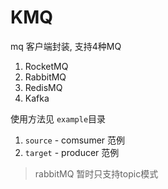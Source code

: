 # KMQ

mq 客户端封装, 支持4种MQ
1. RocketMQ
2. RabbitMQ
3. RedisMQ
4. Kafka

使用方法见 `example`目录
1. `source` - comsumer 范例
2. `target` - producer 范例

> rabbitMQ 暂时只支持topic模式